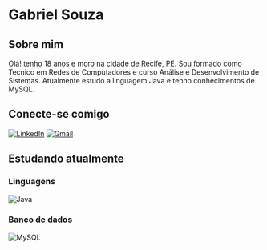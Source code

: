 # Gabriel Souza

## Sobre mim
 Olá! tenho 18 anos e moro na cidade de Recife, PE. Sou formado como Tecnico em Redes de Computadores e curso Análise e Desenvolvimento de Sistemas. Atualmente estudo a linguagem Java e tenho conhecimentos de MySQL.

## Conecte-se comigo
[![LinkedIn](https://img.shields.io/badge/linkedin-%230077B5.svg?style=for-the-badge&logo=linkedin&logoColor=white)](www.linkedin.com/in/gabriel-souza-795b3b28b)
[![Gmail](https://img.shields.io/badge/Gmail-333333?style=for-the-badge&logo=gmail&logoColor=red)](mailto:gabriel123.souza06@gmail.com) 

## Estudando atualmente

### Linguagens
 ![Java](https://img.shields.io/badge/Java-%23ED8B00.svg??style=for-the-badge&logo=openjdk&logoColor=white)

### Banco de dados
![MySQL](https://img.shields.io/badge/MySQL-00000F?style=for-the-badge&logo=mysql&logoColor=white)
